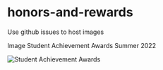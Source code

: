 # honors-and-rewards
Use github issues to host images

Image Student Achievement Awards Summer 2022

![Student Achievement Awards](https://user-images.githubusercontent.com/91366099/221961657-6b59a201-7c54-43ef-a86b-c6be26b15e62.jpg)
